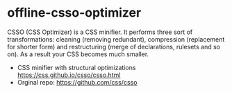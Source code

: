 # offline-csso-optimizer
CSSO (CSS Optimizer) is a CSS minifier. It performs three sort of transformations: cleaning (removing redundant), compression (replacement for shorter form) and restructuring (merge of declarations, rulesets and so on). As a result your CSS becomes much smaller. 

* CSS minifier with structural optimizations https://css.github.io/csso/csso.html
* Orginal repo: https://github.com/css/csso